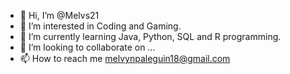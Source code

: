 - 👋 Hi, I’m @Melvs21
- 👀 I’m interested in Coding and Gaming.
- 🌱 I’m currently learning Java, Python, SQL and R programming.
- 💞️ I’m looking to collaborate on ...
- 📫 How to reach me melvynpaleguin18@gmail.com

<!---
MelvynPals is a ✨ special ✨ repository because its `README.md` (this file) appears on your GitHub profile.
You can click the Preview link to take a look at your changes.
--->
